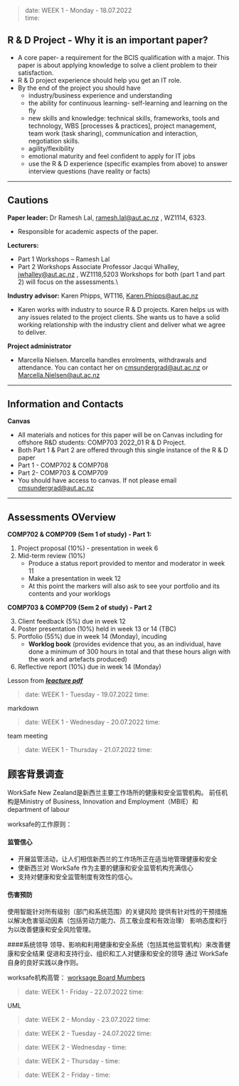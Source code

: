 
>date: WEEK 1 - Monday    - 18.07.2022   
>time: 

## R & D Project - Why it is an important paper?

- A core paper- a requirement for the BCIS qualification with a major. This paper is about applying knowledge to solve a client problem to their satisfaction.
- R & D project experience should help you get an IT role.
- By the end of the project you should have
  - industry/business experience and understanding 
  - the ability for continuous learning- self-learning and learning on the fly
  - new skills and knowledge: technical skills, frameworks, tools and technology, WBS [processes & practices], project management,  team work (task sharing), communication and interaction, negotiation skills.
  - agility/flexibility
  - emotional maturity and feel confident to apply for IT jobs
  - use the R & D experience (specific examples from above) to answer interview questions (have reality or facts)



---

## Cautions

**Paper leader:** Dr Ramesh Lal, ramesh.lal@aut.ac.nz , WZ1114, 6323. 
- Responsible for academic aspects of the paper. 

**Lecturers:** 
- Part 1 Workshops – Ramesh Lal
- Part 2 Workshops Associate Professor Jacqui Whalley, jwhalley@aut.ac.nz , WZ1118,5203 Workshops for both (part 1 and part 2) will focus on the assessments.\
  
**Industry advisor:** Karen Phipps, WT116, Karen.Phipps@aut.ac.nz

- Karen works with industry to source R & D projects. Karen helps us with  any issues related to the 
project clients.  She wants us to have a solid working relationship with the industry client and deliver what we agree to deliver.

**Project administrator**
- Marcella Nielsen. Marcella handles enrolments, withdrawals and attendance. You can contact her 
on cmsundergrad@aut.ac.nz or Marcella.Nielsen@aut.ac.nz



---

## Information and Contacts
**Canvas**
- All materials and notices for this paper will be on Canvas including for offshore R&D students: COMP703 2022_01 R & D Project. 
- Both Part 1 & Part 2 are offered through this single instance of the R & D paper
- Part 1 - COMP702 & COMP708 
- Part 2- COMP703 & COMP709 
- You should have access to canvas. If not  please email cmsundergrad@aut.ac.nz 

---

## Assessments OVerview
**COMP702 & COMP709 (Sem 1 of study) - Part 1:**

1. Project proposal (10%) - presentation in week 6
2. Mid-term review (10%)
   - Produce a status report provided to mentor and moderator in week 11
   - Make a presentation in week 12
   - At this point the markers will also ask to see your portfolio and its contents and your worklogs

**COMP703 & COMP709 (Sem 2 of study) - Part 2**

3. Client feedback (5%) due in week 12
4. Poster presentation (10%) held in week 13 or 14 (TBC)
5. Portfolio  (55%) due in week 14 (Monday), incuding
   - **Worklog book** (provides evidence that you, as an individual, have done a minimum of 300 hours in total and that these hours align with the work and artefacts produced)
6. Reflective report (10%) due in week 14 (Monday)
   


Lesson from ***[leacture pdf](https://canvas.aut.ac.nz/courses/11046/pages/week-1)***





>date: WEEK 1 - Tuesday   - 19.07.2022
>time:

markdown

>date: WEEK 1 - Wednesday - 20.07.2022
>time:

team meeting

>date: WEEK 1 - Thursday  - 21.07.2022
>time:
## 顾客背景调查
WorkSafe New Zealand是新西兰主要工作场所的健康和安全监管机构。
前任机构是Ministry of Business, Innovation and Employment（MBIE）和department of labour


worksafe的工作原则：
#### 监管信心
- 开展监管活动，让人们相信新西兰的工作场所正在适当地管理健康和安全
- 使新西兰对 WorkSafe 作为主要的健康和安全监管机构充满信心
- 支持对健康和安全监管制度有效性的信心。

#### 伤害预防
使用智能针对所有级别（部门和系统范围）的关键风险
提供有针对性的干预措施以解决危害驱动因素（包括劳动力能力、员工敬业度和有效治理）
影响态度和行为以改善健康和安全风险管理。

####系统领导
领导、影响和利用健康和安全系统（包括其他监管机构）来改善健康和安全结果
促进和支持行业、组织和工人对健康和安全的领导
通过 WorkSafe 自身的良好实践以身作则。


worksafe机构高管：
[worksage Board Mumbers](https://www.worksafe.govt.nz/about-us/who-we-are/our-board/)



>date: WEEK 1 - Friday    - 22.07.2022
>time:

UML 

>date: WEEK 2 - Monday    - 23.07.2022
>time:

>date: WEEK 2 - Tuesday   - 24.07.2022
>time: 

>date: WEEK 2 - Wednesday - 
>time:

>date: WEEK 2 - Thursday  - 
>time: 

>date: WEEK 2 - Friday    - 
>time:

